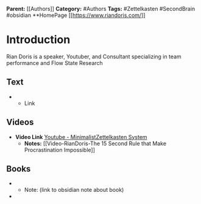 **Parent:** [[Authors]]
**Category:** #Authors
**Tags:**  #Zettelkasten #SecondBrain #obsidian 
**HomePage [[https://www.riandoris.com/]]
# Introduction 
Rian Doris is a speaker, Youtuber, and Consultant specializing in team performance and Flow State Research
## Text
* * Link 

## Videos 
* **Video Link** [Youtube - MinimalistZettelkasten System](https://www.youtube.com/watch?v=E6ySG7xYgjY)
	* **Notes:**  [[Video-RianDoris-The 15 Second Rule that Make Procrastination Impossible]]

## Books
 *  * Note:  (link to obsidian note about book)
 * 